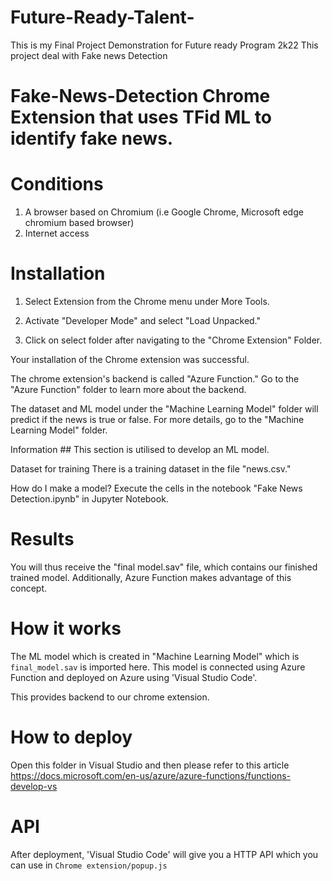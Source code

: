 # Future-Ready-Talent-
This is my Final Project Demonstration for Future ready Program 2k22 This project deal with Fake news Detection 
# Fake-News-Detection Chrome Extension that uses TFid ML to identify fake news.

# Conditions
1. A browser based on Chromium (i.e Google Chrome, Microsoft edge chromium based browser)
2. Internet access

# Installation 
1. Select Extension from the Chrome menu under More Tools.

2. Activate "Developer Mode" and select "Load Unpacked."

3. Click on select folder after navigating to the "Chrome Extension" Folder.

Your installation of the Chrome extension was successful.


The chrome extension's backend is called "Azure Function." Go to the "Azure Function" folder to learn more about the backend.

The dataset and ML model under the "Machine Learning Model" folder will predict if the news is true or false.
For more details, go to the "Machine Learning Model" folder.

Information ##
This section is utilised to develop an ML model.

Dataset for training
There is a training dataset in the file "news.csv."

How do I make a model?
Execute the cells in the notebook "Fake News Detection.ipynb" in Jupyter Notebook.

# Results
You will thus receive the "final model.sav" file, which contains our finished trained model.
Additionally, Azure Function makes advantage of this concept.

# How it works
The ML model which is created in "Machine Learning Model" which is `final_model.sav` is imported here.
This model is connected using Azure Function and deployed on Azure using 'Visual Studio Code'.

This provides backend to our chrome extension.

# How to deploy 
Open this folder in Visual Studio and then please refer to this article https://docs.microsoft.com/en-us/azure/azure-functions/functions-develop-vs
# API
After deployment, 'Visual Studio Code' will give you a HTTP API which you can use in `Chrome extension/popup.js`
